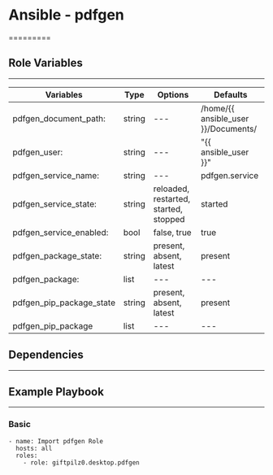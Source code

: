 # Ansible - pdfgen

\=========

## Role Variables

______________________________________________________________________

| Variables                | Type   | Options                               | Defaults                            |
| ------------------------ | ------ | ------------------------------------- | ----------------------------------- |
| pdfgen_document_path:    | string | ---                                   | /home/{{ ansible_user }}/Documents/ |
| pdfgen_user:             | string | ---                                   | "{{ ansible_user }}"                |
| pdfgen_service_name:     | string | ---                                   | pdfgen.service                      |
| pdfgen_service_state:    | string | reloaded, restarted, started, stopped | started                             |
| pdfgen_service_enabled:  | bool   | false, true                           | true                                |
| pdfgen_package_state:    | string | present, absent, latest               | present                             |
| pdfgen_package:          | list   | ---                                   | ---                                 |
| pdfgen_pip_package_state | string | present, absent, latest               | present                             |
| pdfgen_pip_package       | list   | ---                                   | ---                                 |

## Dependencies

______________________________________________________________________

## Example Playbook

______________________________________________________________________

### Basic

```
- name: Import pdfgen Role
  hosts: all
  roles:
    - role: giftpilz0.desktop.pdfgen
```
